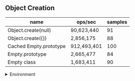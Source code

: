 ## Object Creation

|name|ops/sec|samples|
|-|-|-|
|Object.create(null)|90,623,440|91|
|Object.create({})|2,856,175|88|
|Cached Empty.prototype|912,493,401|100|
|Empty.prototype|2,665,477|84|
|Empty class|1,683,411|90|


<details>
<summary>Environment</summary>

* __Machine:__ linux x64 | 4 vCPUs | 15.2GB Mem
* __Run:__ Fri May 03 2024 18:54:08 GMT+0000 (Coordinated Universal Time)
</details>

<!--
{"environment":{"platform":"linux","arch":"x64","cpus":4,"totalMemory":15.245216369628906},"benchmarks":[{"name":"Object.create(null)","opsSec":90623440.24662656,"samples":7},{"name":"Object.create({})","opsSec":2856175.225003506,"samples":3},{"name":"Cached Empty.prototype","opsSec":912493401.4523312,"samples":6},{"name":"Empty.prototype","opsSec":2665476.8295552805,"samples":4},{"name":"Empty class","opsSec":1683410.6566520878,"samples":3}]}-->
